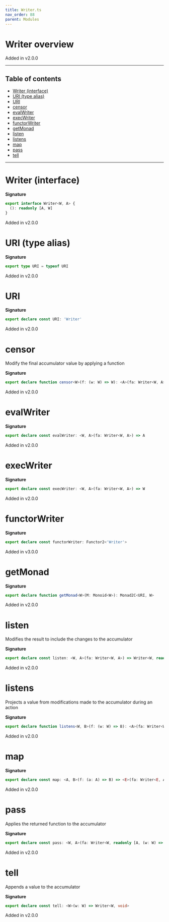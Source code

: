 ```yaml
---
title: Writer.ts
nav_order: 88
parent: Modules
---
```


# Writer overview

Added in v2.0.0

---

<h2 class="text-delta">Table of contents</h2>

- [Writer (interface)](#writer-interface)
- [URI (type alias)](#uri-type-alias)
- [URI](#uri)
- [censor](#censor)
- [evalWriter](#evalwriter)
- [execWriter](#execwriter)
- [functorWriter](#functorwriter)
- [getMonad](#getmonad)
- [listen](#listen)
- [listens](#listens)
- [map](#map)
- [pass](#pass)
- [tell](#tell)

---

# Writer (interface)

**Signature**

```ts
export interface Writer<W, A> {
  (): readonly [A, W]
}
```

Added in v2.0.0

# URI (type alias)

**Signature**

```ts
export type URI = typeof URI
```

Added in v2.0.0

# URI

**Signature**

```ts
export declare const URI: 'Writer'
```

Added in v2.0.0

# censor

Modify the final accumulator value by applying a function

**Signature**

```ts
export declare function censor<W>(f: (w: W) => W): <A>(fa: Writer<W, A>) => Writer<W, A>
```

Added in v2.0.0

# evalWriter

**Signature**

```ts
export declare const evalWriter: <W, A>(fa: Writer<W, A>) => A
```

Added in v2.0.0

# execWriter

**Signature**

```ts
export declare const execWriter: <W, A>(fa: Writer<W, A>) => W
```

Added in v2.0.0

# functorWriter

**Signature**

```ts
export declare const functorWriter: Functor2<'Writer'>
```

Added in v3.0.0

# getMonad

**Signature**

```ts
export declare function getMonad<W>(M: Monoid<W>): Monad2C<URI, W>
```

Added in v2.0.0

# listen

Modifies the result to include the changes to the accumulator

**Signature**

```ts
export declare const listen: <W, A>(fa: Writer<W, A>) => Writer<W, readonly [A, W]>
```

Added in v2.0.0

# listens

Projects a value from modifications made to the accumulator during an action

**Signature**

```ts
export declare function listens<W, B>(f: (w: W) => B): <A>(fa: Writer<W, A>) => Writer<W, readonly [A, B]>
```

Added in v2.0.0

# map

**Signature**

```ts
export declare const map: <A, B>(f: (a: A) => B) => <E>(fa: Writer<E, A>) => Writer<E, B>
```

Added in v2.0.0

# pass

Applies the returned function to the accumulator

**Signature**

```ts
export declare const pass: <W, A>(fa: Writer<W, readonly [A, (w: W) => W]>) => Writer<W, A>
```

Added in v2.0.0

# tell

Appends a value to the accumulator

**Signature**

```ts
export declare const tell: <W>(w: W) => Writer<W, void>
```

Added in v2.0.0
